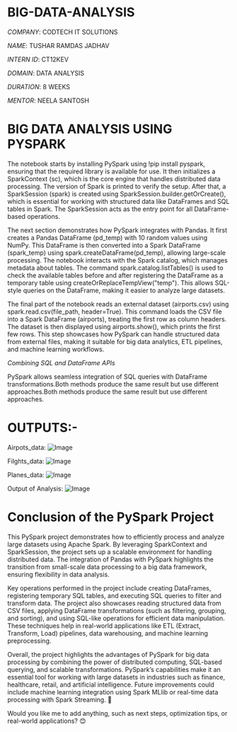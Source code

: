 # BIG-DATA-ANALYSIS

*COMPANY*: CODTECH IT SOLUTIONS

*NAME*: TUSHAR RAMDAS JADHAV

*INTERN ID*: CT12KEV

*DOMAIN*: DATA ANALYSIS

*DURATION*: 8 WEEKS

*MENTOR*: NEELA SANTOSH

# BIG DATA ANALYSIS USING PYSPARK

The notebook starts by installing PySpark using !pip install pyspark, ensuring that the required library is available for use. It then initializes a SparkContext (sc), which is the core engine that handles distributed data processing. The version of Spark is printed to verify the setup. After that, a SparkSession (spark) is created using SparkSession.builder.getOrCreate(), which is essential for working with structured data like DataFrames and SQL tables in Spark. The SparkSession acts as the entry point for all DataFrame-based operations.

The next section demonstrates how PySpark integrates with Pandas. It first creates a Pandas DataFrame (pd_temp) with 10 random values using NumPy. This DataFrame is then converted into a Spark DataFrame (spark_temp) using spark.createDataFrame(pd_temp), allowing large-scale processing. The notebook interacts with the Spark catalog, which manages metadata about tables. The command spark.catalog.listTables() is used to check the available tables before and after registering the DataFrame as a temporary table using createOrReplaceTempView("temp"). This allows SQL-style queries on the DataFrame, making it easier to analyze large datasets.

The final part of the notebook reads an external dataset (airports.csv) using spark.read.csv(file_path, header=True). This command loads the CSV file into a Spark DataFrame (airports), treating the first row as column headers. The dataset is then displayed using airports.show(), which prints the first few rows. This step showcases how PySpark can handle structured data from external files, making it suitable for big data analytics, ETL pipelines, and machine learning workflows.

*Combining SQL and DataFrame APIs*

PySpark allows seamless integration of SQL queries with DataFrame transformations.Both methods produce the same result but use different approaches.Both methods produce the same result but use different approaches.

# OUTPUTS:-

Airpots_data:
![Image](https://github.com/user-attachments/assets/bac69899-fb89-4bc3-9a9d-7f72470c9647)

Filghts_data:
![Image](https://github.com/user-attachments/assets/5e9e7261-1ccc-4428-b7a0-667f3fabc8e0)

Planes_data:
![Image](https://github.com/user-attachments/assets/e1edaa5b-d934-416a-9178-70fc8b3ba2c2)

Output of Analysis:
![Image](https://github.com/user-attachments/assets/2af5c805-d450-4b88-a71d-0daf6da779a3)

# Conclusion of the PySpark Project
This PySpark project demonstrates how to efficiently process and analyze large datasets using Apache Spark. By leveraging SparkContext and SparkSession, the project sets up a scalable environment for handling distributed data. The integration of Pandas with PySpark highlights the transition from small-scale data processing to a big data framework, ensuring flexibility in data analysis.

Key operations performed in the project include creating DataFrames, registering temporary SQL tables, and executing SQL queries to filter and transform data. The project also showcases reading structured data from CSV files, applying DataFrame transformations (such as filtering, grouping, and sorting), and using SQL-like operations for efficient data manipulation. These techniques help in real-world applications like ETL (Extract, Transform, Load) pipelines, data warehousing, and machine learning preprocessing.

Overall, the project highlights the advantages of PySpark for big data processing by combining the power of distributed computing, SQL-based querying, and scalable transformations. PySpark’s capabilities make it an essential tool for working with large datasets in industries such as finance, healthcare, retail, and artificial intelligence. Future improvements could include machine learning integration using Spark MLlib or real-time data processing with Spark Streaming. 🚀

Would you like me to add anything, such as next steps, optimization tips, or real-world applications? 😊
